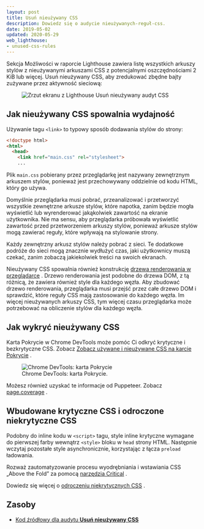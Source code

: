 ```yaml
---
layout: post
title: Usuń nieużywany CSS
description: Dowiedz się o audycie nieużywanych-reguł-css.
date: 2019-05-02
updated: 2020-05-29
web_lighthouse:
- unused-css-rules
---
```


Sekcja Możliwości w raporcie Lighthouse zawiera listę wszystkich arkuszy stylów z nieużywanymi arkuszami CSS z potencjalnymi oszczędnościami 2 KiB lub więcej. Usuń nieużywany CSS, aby zredukować zbędne bajty zużywane przez aktywność sieciową:

<figure class="w-figure"><img class="w-screenshot" src="unused-css-rules.png" alt="Zrzut ekranu z Lighthouse Usuń nieużywany audyt CSS"></figure>

## Jak nieużywany CSS spowalnia wydajność

Używanie tagu `<link>` to typowy sposób dodawania stylów do strony:

```html
<!doctype html>
<html>
  <head>
    <link href="main.css" rel="stylesheet">
    ...
```

Plik `main.css` pobierany przez przeglądarkę jest nazywany zewnętrznym arkuszem stylów, ponieważ jest przechowywany oddzielnie od kodu HTML, który go używa.

Domyślnie przeglądarka musi pobrać, przeanalizować i przetworzyć wszystkie zewnętrzne arkusze stylów, które napotka, zanim będzie mogła wyświetlić lub wyrenderować jakąkolwiek zawartość na ekranie użytkownika. Nie ma sensu, aby przeglądarka próbowała wyświetlić zawartość przed przetworzeniem arkuszy stylów, ponieważ arkusze stylów mogą zawierać reguły, które wpływają na stylowanie strony.

Każdy zewnętrzny arkusz stylów należy pobrać z sieci. Te dodatkowe podróże do sieci mogą znacznie wydłużyć czas, jaki użytkownicy muszą czekać, zanim zobaczą jakiekolwiek treści na swoich ekranach.

Nieużywany CSS spowalnia również konstrukcję [drzewa renderowania w przeglądarce](https://developers.google.com/web/fundamentals/performance/critical-rendering-path/render-tree-construction) . Drzewo renderowania jest podobne do drzewa DOM, z tą różnicą, że zawiera również style dla każdego węzła. Aby zbudować drzewo renderowania, przeglądarka musi przejść przez całe drzewo DOM i sprawdzić, które reguły CSS mają zastosowanie do każdego węzła. Im więcej nieużywanych arkuszy CSS, tym więcej czasu przeglądarka może potrzebować na obliczenie stylów dla każdego węzła.

## Jak wykryć nieużywany CSS

Karta Pokrycie w Chrome DevTools może pomóc Ci odkryć krytyczne i bezkrytyczne CSS. Zobacz [Zobacz używane i nieużywane CSS na karcie Pokrycie](https://developers.google.com/web/tools/chrome-devtools/css/reference#coverage) .

<figure class="w-figure"><img class="w-screenshot w-screenshot--filled" src="coverage.png" alt="Chrome DevTools: karta Pokrycie"><figcaption class="w-figcaption">Chrome DevTools: karta Pokrycie.</figcaption></figure>

Możesz również uzyskać te informacje od Puppeteer. Zobacz [page.coverage](https://github.com/GoogleChrome/puppeteer/blob/master/docs/api.md#pagecoverage) .

## Wbudowane krytyczne CSS i odroczone niekrytyczne CSS

Podobny do inline kodu w `<script>` tagu, style inline krytyczne wymagane do pierwszej farby wewnątrz `<style>` bloku w `head` strony HTML. Następnie wczytaj pozostałe style asynchronicznie, korzystając z łącza `preload` ładowania.

Rozważ zautomatyzowanie procesu wyodrębniania i wstawiania CSS „Above the Fold” za pomocą [narzędzia Critical](https://github.com/addyosmani/critical/blob/master/README.md) .

Dowiedz się więcej o [odroczeniu niekrytycznych CSS](/defer-non-critical-css) .

## Zasoby

- [Kod źródłowy dla audytu **Usuń nieużywany CSS**](https://github.com/GoogleChrome/lighthouse/blob/master/lighthouse-core/audits/byte-efficiency/unused-css-rules.js)
